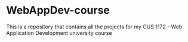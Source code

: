 # WebAppDev-course
This is a repository that contains all the projects for my CUS 1172 - Web Application Development university course
